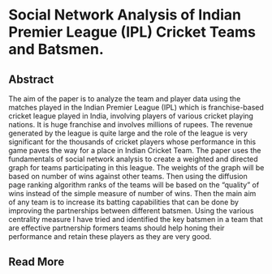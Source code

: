 # Social Network Analysis of Indian Premier League (IPL) Cricket Teams and Batsmen.
## Abstract
The aim of the paper is to analyze the team and player data using the matches played in the Indian
Premier League (IPL) which is franchise-based cricket league played in India, involving players
of various cricket playing nations. It is huge franchise and involves millions of rupees. The
revenue generated by the league is quite large and the role of the league is very significant for the
thousands of cricket players whose performance in this game paves the way for a place in Indian
Cricket Team. The paper uses the fundamentals of social network analysis to create a weighted
and directed graph for teams participating in this league. The weights of the graph will be based
on number of wins against other teams. Then using the diffusion page ranking algorithm ranks of
the teams will be based on the “quality” of wins instead of the simple measure of number of wins.
Then the main aim of any team is to increase its batting capabilities that can be done by
improving the partnerships between different batsmen. Using the various centrality measure I
have tried and identified the key batsmen in a team that are effective partnership formers teams
should help honing their performance and retain these players as they are very good.
## Read More
